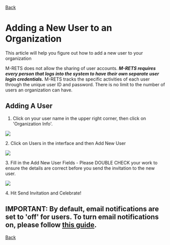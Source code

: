 [Back](https://mrets.github.io/Help/index)

Adding a New User to an Organization
====================================

This article will help you figure out how to add a new user to your organization

M-RETS does not allow the sharing of user accounts. ***M-RETS requires every person that logs into the system to have their own separate user login credentials.*** M-RETS tracks the specific activities of each user through the unique user ID and password. There is no limit to the number of users an organization can have.

Adding A User
-------------

1.  Click on your user name in the upper right corner, then click on 'Organization Info'.

![](https://github.com/mrets/photos/blob/master/adding_new_user1.gif?raw=true)

2\. Click on Users in the interface and then Add New User

![](https://github.com/mrets/photos/blob/master/adding_new_user2.gif?raw=true)

3\. Fill in the Add New User Fields - Please DOUBLE CHECK your work to ensure the details are correct before you send the invitation to the new user.

![](https://github.com/mrets/photos/blob/master/adding_new_user3.png?raw=true)

4\. Hit Send Invitation and Celebrate!

IMPORTANT: By default, email notifications are set to 'off' for users. To turn email notifications on, please follow [this guide](https://mrets.github.io/Help/billing_email_notifications).
--------------------------------------------------------------------------------------------------------------------------------------------------------------------------------------------------------

[Back](https://mrets.github.io/Help/index)
